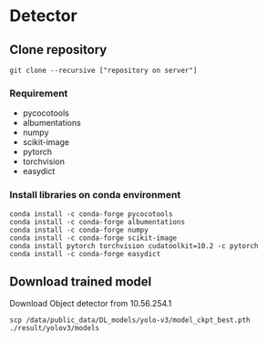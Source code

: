 # Detector

## Clone repository
```
git clone --recursive ["repository on server"]  
```



### Requirement
* pycocotools
* albumentations
* numpy
* scikit-image
* pytorch
* torchvision
* easydict


### Install libraries on conda environment
```
conda install -c conda-forge pycocotools
conda install -c conda-forge albumentations
conda install -c conda-forge numpy
conda install -c conda-forge scikit-image
conda install pytorch torchvision cudatoolkit=10.2 -c pytorch
conda install -c conda-forge easydict
```



## Download trained model
Download Object detector from 10.56.254.1
```
scp /data/public_data/DL_models/yolo-v3/model_ckpt_best.pth ./result/yolov3/models
```
